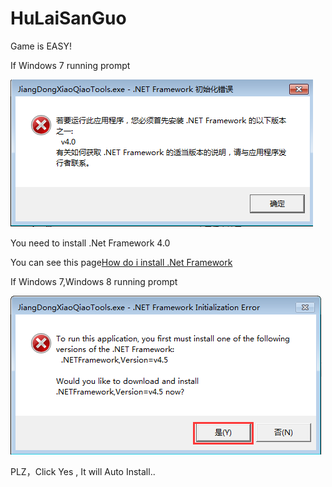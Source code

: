 # HuLaiSanGuo
Game is EASY!


If Windows 7 running prompt

![pic](https://raw.githubusercontent.com/chengs2035/HuLaiSanGuo/master/Pic/1.png)

You need to install .Net Framework 4.0

You can see this page[How do i install .Net Framework](https://dotnet.microsoft.com/download/dotnet-framework/net40)

If Windows 7,Windows 8 running prompt

![pic2](https://raw.githubusercontent.com/chengs2035/HuLaiSanGuo/master/Pic/2.png)

PLZ，Click Yes , It will Auto Install..
